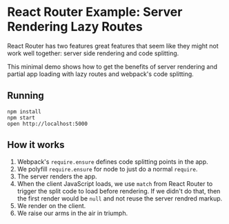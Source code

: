 React Router Example: Server Rendering Lazy Routes
==================================================

React Router has two features great features that seem like they might
not work well together: server side rendering and code splitting.

This minimal demo shows how to get the benefits of server rendering and
partial app loading with lazy routes and webpack's code splitting.

## Running

```
npm install
npm start
open http://localhost:5000
```

## How it works

1. Webpack's `require.ensure` defines code splitting points in the app.
2. We polyfill `require.ensure` for node to just do a normal `require`.
3. The server renders the app.
4. When the client JavaScript loads, we use `match` from React Router
   to trigger the split code to load before rendering. If we didn't do
   that, then the first render would be `null` and not reuse the server
   rendred markup.
5. We render on the client.
6. We raise our arms in the air in triumph.

